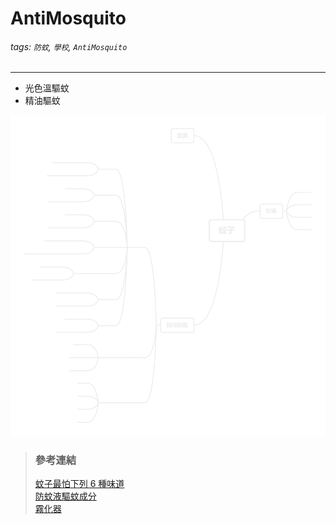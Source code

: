 # AntiMosquito

###### tags: `防蚊`, `學校`, `AntiMosquito`

---

- 光色溫驅蚊
- 精油驅蚊

![心智圖](./蚊子/XMind.png)

> ### 參考連結
>
> [蚊子最怕下列 6 種味道](https://forum.gamer.com.tw/C.php?bsn=16318&snA=6)\
> [防蚊液驅蚊成分](https://zh.wikipedia.org/zh-hant/%E9%98%B2%E8%9A%8A%E6%B6%B2)\
> [霧化器](http://www.360doc.com/content/11/0821/10/7397474_142099359.shtml)

<!-- > [雲端驅蚊行動裝置](https://www.shs.edu.tw/works/essay/2015/04/2015040214230131.pdf) -->
